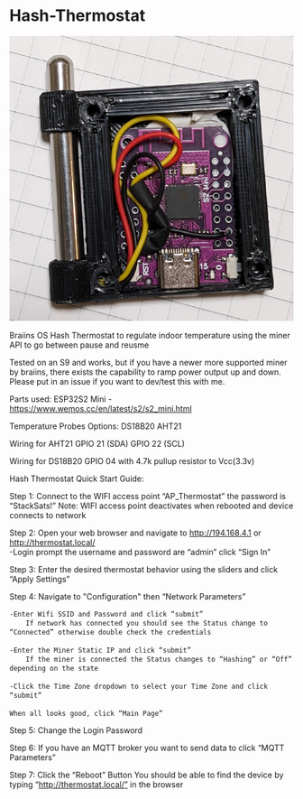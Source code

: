 # Hash-Thermostat

![alt text](https://github.com/SystemStrategy/Hash-Thermostat/blob/main/3d%20STL/Guts.png)

Braiins OS Hash Thermostat to regulate indoor temperature using the miner API to go between pause and reusme

Tested on an S9 and works, but if you have a newer more supported miner by braiins, there exists the capability to ramp power output up and down. Please put in an issue if you want to dev/test this with me.

Parts used:
ESP32S2 Mini - https://www.wemos.cc/en/latest/s2/s2_mini.html

Temperature Probes Options:
DS18B20
AHT21

Wiring for AHT21
GPIO 21 (SDA)
GPIO 22 (SCL)

Wiring for DS18B20
GPIO 04 with 4.7k pullup resistor to Vcc(3.3v)








Hash Thermostat Quick Start Guide:

Step 1:
	Connect to the WIFI access point “AP_Thermostat” the password is “StackSats!”
	Note: WIFI access point deactivates when rebooted and device connects to network

Step 2:
	Open your web browser and navigate to http://194.168.4.1 or http://thermostat.local/   		
	-Login prompt the username and password are “admin” click “Sign In”

Step 3:
	Enter the desired thermostat behavior using the sliders and click “Apply Settings”

Step 4:
	Navigate to "Configuration" then “Network Parameters”
	
	-Enter Wifi SSID and Password and click “submit” 
	 	If network has connected you should see the Status change to “Connected” otherwise double check the credentials

	-Enter the Miner Static IP and click “submit” 
		If the miner is connected the Status changes to “Hashing” or “Off” depending on the state
	
	-Click the Time Zone dropdown to select your Time Zone and click “submit” 

	When all looks good, click “Main Page”

Step 5: 
	Change the Login Password

Step 6: 
	If you have an MQTT broker you want to send data to click “MQTT Parameters”

Step 7:
	Click the “Reboot” Button
	You should be able to find the device by typing “http://thermostat.local/” in the browser
